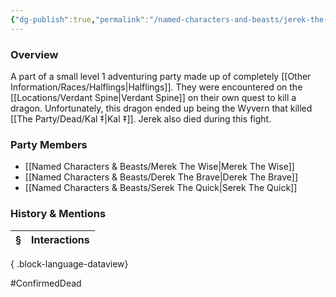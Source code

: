 ```yaml
---
{"dg-publish":true,"permalink":"/named-characters-and-beasts/jerek-the-smooth/","tags":["NPC"],"updated":"2025-06-10T19:10:58.387+01:00"}
---
```



### Overview
A part of a small level 1 adventuring party made up of completely [[Other Information/Races/Halflings\|Halflings]]. They were encountered on the [[Locations/Verdant Spine\|Verdant Spine]] on their own quest to kill a dragon. Unfortunately, this dragon ended up being the Wyvern that killed [[The Party/Dead/Kal ‡\|Kal ‡]]. Jerek also died during this fight.

### Party Members 
- [[Named Characters & Beasts/Merek The Wise\|Merek The Wise]]
- [[Named Characters & Beasts/Derek The Brave\|Derek The Brave]]
- [[Named Characters & Beasts/Serek The Quick\|Serek The Quick]]

### History & Mentions
| § | Interactions |
| - | ------------ |

{ .block-language-dataview}

#ConfirmedDead